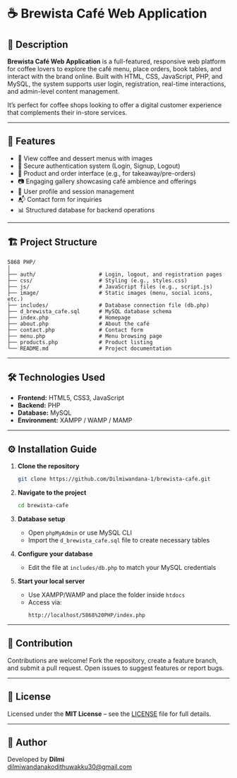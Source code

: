 # ☕ Brewista Café Web Application

## 📄 Description

**Brewista Café Web Application** is a full-featured, responsive web platform for coffee lovers to explore the café menu, place orders, book tables, and interact with the brand online. Built with HTML, CSS, JavaScript, PHP, and MySQL, the system supports user login, registration, real-time interactions, and admin-level content management.

It’s perfect for coffee shops looking to offer a digital customer experience that complements their in-store services.

---

## 🚀 Features

- 🧾 View coffee and dessert menus with images
- 🔐 Secure authentication system (Login, Signup, Logout)
- 🛒 Product and order interface (e.g., for takeaway/pre-orders)
- 📷 Engaging gallery showcasing café ambience and offerings
- 👤 User profile and session management
- 📬 Contact form for inquiries
- 📊 Structured database for backend operations

---

## 🏗️ Project Structure

```
5868 PHP/
│
├── auth/                    # Login, logout, and registration pages
├── css/                     # Styling (e.g., styles.css)
├── js/                      # JavaScript files (e.g., script.js)
├── image/                   # Static images (menu, social icons, etc.)
├── includes/                # Database connection file (db.php)
├── d_brewista_cafe.sql      # MySQL database schema
├── index.php                # Homepage
├── about.php                # About the café
├── contact.php              # Contact form
├── menu.php                 # Menu browsing page
├── products.php             # Product listing
└── README.md                # Project documentation
```

---

## 🛠️ Technologies Used

- **Frontend:** HTML5, CSS3, JavaScript
- **Backend:** PHP
- **Database:** MySQL
- **Environment:** XAMPP / WAMP / MAMP

---

## ⚙️ Installation Guide

1. **Clone the repository**
   ```bash
   git clone https://github.com/Dilmiwandana-1/brewista-cafe.git
   ```

2. **Navigate to the project**
   ```bash
   cd brewista-cafe
   ```

3. **Database setup**
   - Open `phpMyAdmin` or use MySQL CLI
   - Import the `d_brewista_cafe.sql` file to create necessary tables

4. **Configure your database**
   - Edit the file at `includes/db.php` to match your MySQL credentials

5. **Start your local server**
   - Use XAMPP/WAMP and place the folder inside `htdocs`
   - Access via:
     ```
     http://localhost/5868%20PHP/index.php
     ```

---

## 🤝 Contribution

Contributions are welcome! Fork the repository, create a feature branch, and submit a pull request. Open issues to suggest features or report bugs.

---

## 📄 License

Licensed under the **MIT License** – see the [LICENSE](LICENSE) file for full details.

---

## 👤 Author

Developed by **Dilmi**  
dilmiwandanakodithuwakku30@gmail.com
